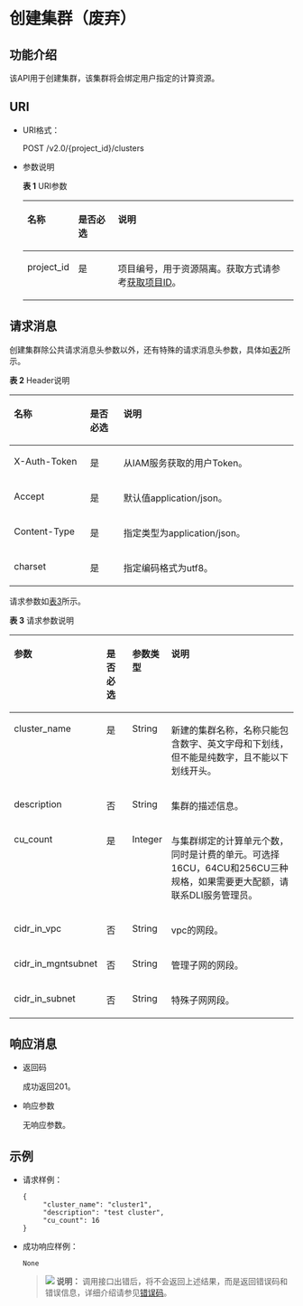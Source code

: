 # 创建集群（废弃）<a name="dli_02_0110"></a>

## 功能介绍<a name="zh-cn_topic_0103343292_zh-cn_topic_0102902454_s1f0e4fd3d502405199f36f78e68721aa"></a>

该API用于创建集群，该集群将会绑定用户指定的计算资源。

## URI<a name="zh-cn_topic_0103343292_zh-cn_topic_0102902454_s9e1b8ec5b57c422a942b19835da7d66e"></a>

-   URI格式：

    POST /v2.0/\{project\_id\}/clusters

-   参数说明

    **表 1**  URI参数

    <a name="zh-cn_topic_0103343292_zh-cn_topic_0102902454_zh-cn_topic_0069077803_table60779388"></a>
    <table><thead align="left"><tr id="zh-cn_topic_0103343292_zh-cn_topic_0102902454_zh-cn_topic_0069077803_row61411666"><th class="cellrowborder" valign="top" width="14.89%" id="mcps1.2.4.1.1"><p id="zh-cn_topic_0103343292_zh-cn_topic_0102902454_a420a62a594f9410eaea229ffc8037a61"><a name="zh-cn_topic_0103343292_zh-cn_topic_0102902454_a420a62a594f9410eaea229ffc8037a61"></a><a name="zh-cn_topic_0103343292_zh-cn_topic_0102902454_a420a62a594f9410eaea229ffc8037a61"></a>名称</p>
    </th>
    <th class="cellrowborder" valign="top" width="15.15%" id="mcps1.2.4.1.2"><p id="zh-cn_topic_0103343292_zh-cn_topic_0102902454_zh-cn_topic_0069077803_p873025824211"><a name="zh-cn_topic_0103343292_zh-cn_topic_0102902454_zh-cn_topic_0069077803_p873025824211"></a><a name="zh-cn_topic_0103343292_zh-cn_topic_0102902454_zh-cn_topic_0069077803_p873025824211"></a>是否必选</p>
    </th>
    <th class="cellrowborder" valign="top" width="69.96%" id="mcps1.2.4.1.3"><p id="zh-cn_topic_0103343292_zh-cn_topic_0102902454_a692d3cd97b464aed90ba6d841900a4a5"><a name="zh-cn_topic_0103343292_zh-cn_topic_0102902454_a692d3cd97b464aed90ba6d841900a4a5"></a><a name="zh-cn_topic_0103343292_zh-cn_topic_0102902454_a692d3cd97b464aed90ba6d841900a4a5"></a>说明</p>
    </th>
    </tr>
    </thead>
    <tbody><tr id="zh-cn_topic_0103343292_zh-cn_topic_0102902454_zh-cn_topic_0069077803_row48589216"><td class="cellrowborder" valign="top" width="14.89%" headers="mcps1.2.4.1.1 "><p id="zh-cn_topic_0103343292_zh-cn_topic_0102902454_zh-cn_topic_0069077803_p43412436"><a name="zh-cn_topic_0103343292_zh-cn_topic_0102902454_zh-cn_topic_0069077803_p43412436"></a><a name="zh-cn_topic_0103343292_zh-cn_topic_0102902454_zh-cn_topic_0069077803_p43412436"></a>project_id</p>
    </td>
    <td class="cellrowborder" valign="top" width="15.15%" headers="mcps1.2.4.1.2 "><p id="zh-cn_topic_0103343292_zh-cn_topic_0102902454_zh-cn_topic_0069077803_p26746391"><a name="zh-cn_topic_0103343292_zh-cn_topic_0102902454_zh-cn_topic_0069077803_p26746391"></a><a name="zh-cn_topic_0103343292_zh-cn_topic_0102902454_zh-cn_topic_0069077803_p26746391"></a>是</p>
    </td>
    <td class="cellrowborder" valign="top" width="69.96%" headers="mcps1.2.4.1.3 "><p id="p1310472724012"><a name="p1310472724012"></a><a name="p1310472724012"></a>项目编号，用于资源隔离。获取方式请参考<a href="获取项目ID.md">获取项目ID</a>。</p>
    </td>
    </tr>
    </tbody>
    </table>


## 请求消息<a name="zh-cn_topic_0103343292_zh-cn_topic_0102902454_section20458182103"></a>

创建集群除公共请求消息头参数以外，还有特殊的请求消息头参数，具体如[表2](#table1255913713448)所示。

**表 2**  Header说明

<a name="table1255913713448"></a>
<table><thead align="left"><tr id="row75592712442"><th class="cellrowborder" valign="top" width="26.779999999999998%" id="mcps1.2.4.1.1"><p id="p155592715440"><a name="p155592715440"></a><a name="p155592715440"></a>名称</p>
</th>
<th class="cellrowborder" valign="top" width="11.76%" id="mcps1.2.4.1.2"><p id="p45590720447"><a name="p45590720447"></a><a name="p45590720447"></a>是否必选</p>
</th>
<th class="cellrowborder" valign="top" width="61.46%" id="mcps1.2.4.1.3"><p id="p15598794413"><a name="p15598794413"></a><a name="p15598794413"></a>说明</p>
</th>
</tr>
</thead>
<tbody><tr id="row175599712446"><td class="cellrowborder" valign="top" width="26.779999999999998%" headers="mcps1.2.4.1.1 "><p id="p1559177184412"><a name="p1559177184412"></a><a name="p1559177184412"></a>X-Auth-Token</p>
</td>
<td class="cellrowborder" valign="top" width="11.76%" headers="mcps1.2.4.1.2 "><p id="p1555915711447"><a name="p1555915711447"></a><a name="p1555915711447"></a>是</p>
</td>
<td class="cellrowborder" valign="top" width="61.46%" headers="mcps1.2.4.1.3 "><p id="p556087154411"><a name="p556087154411"></a><a name="p556087154411"></a>从IAM服务获取的用户Token。</p>
</td>
</tr>
<tr id="row95602714446"><td class="cellrowborder" valign="top" width="26.779999999999998%" headers="mcps1.2.4.1.1 "><p id="p1756087174415"><a name="p1756087174415"></a><a name="p1756087174415"></a>Accept</p>
</td>
<td class="cellrowborder" valign="top" width="11.76%" headers="mcps1.2.4.1.2 "><p id="p135601471442"><a name="p135601471442"></a><a name="p135601471442"></a>是</p>
</td>
<td class="cellrowborder" valign="top" width="61.46%" headers="mcps1.2.4.1.3 "><p id="p856087104419"><a name="p856087104419"></a><a name="p856087104419"></a>默认值application/json。</p>
</td>
</tr>
<tr id="row1756012715448"><td class="cellrowborder" valign="top" width="26.779999999999998%" headers="mcps1.2.4.1.1 "><p id="p7560879449"><a name="p7560879449"></a><a name="p7560879449"></a>Content-Type</p>
</td>
<td class="cellrowborder" valign="top" width="11.76%" headers="mcps1.2.4.1.2 "><p id="p25603718441"><a name="p25603718441"></a><a name="p25603718441"></a>是</p>
</td>
<td class="cellrowborder" valign="top" width="61.46%" headers="mcps1.2.4.1.3 "><p id="p185601578447"><a name="p185601578447"></a><a name="p185601578447"></a>指定类型为application/json。</p>
</td>
</tr>
<tr id="row1456087204414"><td class="cellrowborder" valign="top" width="26.779999999999998%" headers="mcps1.2.4.1.1 "><p id="p15601710449"><a name="p15601710449"></a><a name="p15601710449"></a>charset</p>
</td>
<td class="cellrowborder" valign="top" width="11.76%" headers="mcps1.2.4.1.2 "><p id="p135601575441"><a name="p135601575441"></a><a name="p135601575441"></a>是</p>
</td>
<td class="cellrowborder" valign="top" width="61.46%" headers="mcps1.2.4.1.3 "><p id="p1056077194414"><a name="p1056077194414"></a><a name="p1056077194414"></a>指定编码格式为utf8。</p>
</td>
</tr>
</tbody>
</table>

请求参数如[表3](#zh-cn_topic_0103343292_zh-cn_topic_0102902454_table179951251504)所示。

**表 3**  请求参数说明

<a name="zh-cn_topic_0103343292_zh-cn_topic_0102902454_table179951251504"></a>
<table><thead align="left"><tr id="zh-cn_topic_0103343292_zh-cn_topic_0102902454_row21116408"><th class="cellrowborder" valign="top" width="21.33%" id="mcps1.2.5.1.1"><p id="zh-cn_topic_0103343292_zh-cn_topic_0102902454_p221862014"><a name="zh-cn_topic_0103343292_zh-cn_topic_0102902454_p221862014"></a><a name="zh-cn_topic_0103343292_zh-cn_topic_0102902454_p221862014"></a>参数</p>
</th>
<th class="cellrowborder" valign="top" width="10.24%" id="mcps1.2.5.1.2"><p id="zh-cn_topic_0103343292_zh-cn_topic_0102902454_p173767015"><a name="zh-cn_topic_0103343292_zh-cn_topic_0102902454_p173767015"></a><a name="zh-cn_topic_0103343292_zh-cn_topic_0102902454_p173767015"></a>是否必选</p>
</th>
<th class="cellrowborder" valign="top" width="11.1%" id="mcps1.2.5.1.3"><p id="zh-cn_topic_0103343292_zh-cn_topic_0102902454_p2486705"><a name="zh-cn_topic_0103343292_zh-cn_topic_0102902454_p2486705"></a><a name="zh-cn_topic_0103343292_zh-cn_topic_0102902454_p2486705"></a>参数类型</p>
</th>
<th class="cellrowborder" valign="top" width="57.330000000000005%" id="mcps1.2.5.1.4"><p id="zh-cn_topic_0103343292_zh-cn_topic_0102902454_p4746002"><a name="zh-cn_topic_0103343292_zh-cn_topic_0102902454_p4746002"></a><a name="zh-cn_topic_0103343292_zh-cn_topic_0102902454_p4746002"></a>说明</p>
</th>
</tr>
</thead>
<tbody><tr id="zh-cn_topic_0103343292_zh-cn_topic_0102902454_row1573617015"><td class="cellrowborder" valign="top" width="21.33%" headers="mcps1.2.5.1.1 "><p id="p1898195114916"><a name="p1898195114916"></a><a name="p1898195114916"></a>cluster_name</p>
</td>
<td class="cellrowborder" valign="top" width="10.24%" headers="mcps1.2.5.1.2 "><p id="p098114511912"><a name="p098114511912"></a><a name="p098114511912"></a>是</p>
</td>
<td class="cellrowborder" valign="top" width="11.1%" headers="mcps1.2.5.1.3 "><p id="p12981351690"><a name="p12981351690"></a><a name="p12981351690"></a>String</p>
</td>
<td class="cellrowborder" valign="top" width="57.330000000000005%" headers="mcps1.2.5.1.4 "><p id="p1981105119912"><a name="p1981105119912"></a><a name="p1981105119912"></a>新建的集群名称，名称只能包含数字、英文字母和下划线，但不能是纯数字，且不能以下划线开头。</p>
</td>
</tr>
<tr id="zh-cn_topic_0103343292_zh-cn_topic_0102902454_row1314146903"><td class="cellrowborder" valign="top" width="21.33%" headers="mcps1.2.5.1.1 "><p id="p498314511799"><a name="p498314511799"></a><a name="p498314511799"></a>description</p>
</td>
<td class="cellrowborder" valign="top" width="10.24%" headers="mcps1.2.5.1.2 "><p id="p139836519917"><a name="p139836519917"></a><a name="p139836519917"></a>否</p>
</td>
<td class="cellrowborder" valign="top" width="11.1%" headers="mcps1.2.5.1.3 "><p id="p199838511795"><a name="p199838511795"></a><a name="p199838511795"></a>String</p>
</td>
<td class="cellrowborder" valign="top" width="57.330000000000005%" headers="mcps1.2.5.1.4 "><p id="p179838510914"><a name="p179838510914"></a><a name="p179838510914"></a>集群的描述信息。</p>
</td>
</tr>
<tr id="zh-cn_topic_0103343292_zh-cn_topic_0102902454_row1520266019"><td class="cellrowborder" valign="top" width="21.33%" headers="mcps1.2.5.1.1 "><p id="p49830511395"><a name="p49830511395"></a><a name="p49830511395"></a>cu_count</p>
</td>
<td class="cellrowborder" valign="top" width="10.24%" headers="mcps1.2.5.1.2 "><p id="p1598319514910"><a name="p1598319514910"></a><a name="p1598319514910"></a>是</p>
</td>
<td class="cellrowborder" valign="top" width="11.1%" headers="mcps1.2.5.1.3 "><p id="p498316511893"><a name="p498316511893"></a><a name="p498316511893"></a>Integer</p>
</td>
<td class="cellrowborder" valign="top" width="57.330000000000005%" headers="mcps1.2.5.1.4 "><p id="p1198319511890"><a name="p1198319511890"></a><a name="p1198319511890"></a>与集群绑定的计算单元个数， 同时是计费的单元。可选择16CU，64CU和256CU三种规格，如果需要更大配额，请联系DLI服务管理员。</p>
</td>
</tr>
<tr id="row13547542300"><td class="cellrowborder" valign="top" width="21.33%" headers="mcps1.2.5.1.1 "><p id="p654713413305"><a name="p654713413305"></a><a name="p654713413305"></a>cidr_in_vpc</p>
</td>
<td class="cellrowborder" valign="top" width="10.24%" headers="mcps1.2.5.1.2 "><p id="p754719414309"><a name="p754719414309"></a><a name="p754719414309"></a>否</p>
</td>
<td class="cellrowborder" valign="top" width="11.1%" headers="mcps1.2.5.1.3 "><p id="p17547124203017"><a name="p17547124203017"></a><a name="p17547124203017"></a>String</p>
</td>
<td class="cellrowborder" valign="top" width="57.330000000000005%" headers="mcps1.2.5.1.4 "><p id="p165477453011"><a name="p165477453011"></a><a name="p165477453011"></a>vpc的网段。</p>
</td>
</tr>
<tr id="row20218905300"><td class="cellrowborder" valign="top" width="21.33%" headers="mcps1.2.5.1.1 "><p id="p12187017301"><a name="p12187017301"></a><a name="p12187017301"></a>cidr_in_mgntsubnet</p>
</td>
<td class="cellrowborder" valign="top" width="10.24%" headers="mcps1.2.5.1.2 "><p id="p152185015307"><a name="p152185015307"></a><a name="p152185015307"></a>否</p>
</td>
<td class="cellrowborder" valign="top" width="11.1%" headers="mcps1.2.5.1.3 "><p id="p12218160193010"><a name="p12218160193010"></a><a name="p12218160193010"></a>String</p>
</td>
<td class="cellrowborder" valign="top" width="57.330000000000005%" headers="mcps1.2.5.1.4 "><p id="p162188033011"><a name="p162188033011"></a><a name="p162188033011"></a>管理子网的网段。</p>
</td>
</tr>
<tr id="row1722118295917"><td class="cellrowborder" valign="top" width="21.33%" headers="mcps1.2.5.1.1 "><p id="p02211291699"><a name="p02211291699"></a><a name="p02211291699"></a>cidr_in_subnet</p>
</td>
<td class="cellrowborder" valign="top" width="10.24%" headers="mcps1.2.5.1.2 "><p id="p722112291890"><a name="p722112291890"></a><a name="p722112291890"></a>否</p>
</td>
<td class="cellrowborder" valign="top" width="11.1%" headers="mcps1.2.5.1.3 "><p id="p162212291915"><a name="p162212291915"></a><a name="p162212291915"></a>String</p>
</td>
<td class="cellrowborder" valign="top" width="57.330000000000005%" headers="mcps1.2.5.1.4 "><p id="p16221172912917"><a name="p16221172912917"></a><a name="p16221172912917"></a>特殊子网网段。</p>
</td>
</tr>
</tbody>
</table>

## 响应消息<a name="zh-cn_topic_0103343292_zh-cn_topic_0102902454_sd1ecb66580054b2ea403be8b2272a2c7"></a>

-   返回码

    成功返回201。

-   响应参数

    无响应参数。


## 示例<a name="zh-cn_topic_0103343292_zh-cn_topic_0102902454_section17446171164041"></a>

-   请求样例：

    ```
    { 
         "cluster_name": "cluster1", 
         "description": "test cluster", 
         "cu_count": 16
    }
    ```

-   成功响应样例：

    ```
    None
    ```

    >![](public_sys-resources/icon-note.gif) **说明：** 
    >调用接口出错后，将不会返回上述结果，而是返回错误码和错误信息，详细介绍请参见[错误码](错误码.md)。


